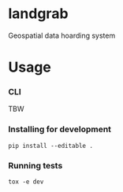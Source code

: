 # landgrab
Geospatial data hoarding system

# Usage

### CLI

TBW

### Installing for development

```
pip install --editable .
```

### Running tests

```
tox -e dev
```
